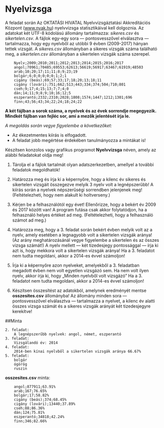 # Nyelvizsga

A feladat során Az OKTATÁSI HIVATAL Nyelvvizsgáztatási Akkreditációs Központ (www.nyak.hu) nyelvvizsga statisztikáival kell dolgoznia. Az adatokat két UTF-8 kódolású állomány tartalmazza: *sikeres.csv* és *sikertelen.csv*. A fájlok egy-egy sora — pontosvesszővel elválasztva — tartalmazza, hogy egy nyelvből az utóbbi 9 évben (2009-2017) hányan tettek vizsgát. A *sikeres.csv* állományban a sikeres vizsgák száma található meg, a *sikertelen.csv* állományban a sikertelen vizsgák száma szerepel.


```TXT
    Nyelv;2009;2010;2011;2012;2013;2014;2015;2016;2017
    angol;70961;70485;69553;62613;56619;56917;63467;61919;48503
    arab;10;20;17;11;11;8;9;23;19
    bolgár;6;0;0;0;0;0;1;2;1
    cigány (beás);69;57;33;17;18;20;13;18;11
    cigány (lovári);751;662;513;443;334;374;504;710;801
    cseh;9;17;4;15;13;7;7;4;0
    dán;14;11;9;8;9;10;16;12;5
    eszperantó;2332;2310;2028;1808;1574;1447;1212;1301;696
    finn;43;56;43;34;22;24;18;24;22
```


**A két fájlban a sorok száma, a nyelvek és az évek sorrendje megegyezik. Mindkét fájlban van fejléc sor, ami a mezők jelentését írja le.**

*A megoldás során vegye figyelembe a következőket:*

* Az ékezetmentes kiírás is elfogadott.
* A feladat jobb megértése érdekében tanulmányozza a mintákat is!

Készítsen konzolos vagy grafikus programot **Nyelvvizsga** néven, amely az alábbi feladatokat oldja meg!

1. Tárolja el a fájlok tartalmát olyan adatszerkezetben, amellyel a további feladatok megoldhatók!

2.	Határozza meg és írja ki a képernyőre, hogy a kilenc év sikeres és sikertelen vizsgáit összegezve melyik 3 nyelv volt a legnépszerűbb! A kiírás során a nyelvek népszerűségi sorrendben jelenjenek meg! (Feltételezheti, hogy nem alakult ki holtverseny.)

3.	Kérjen be a felhasználótól egy évet! Ellenőrizze, hogy a bekért év 2009 és 2017 között van! A program futása csak akkor folytatódjon, ha a felhasználó helyes értéket ad meg. (Feltételezheti, hogy a felhasználó számot ad meg.)

4.	Határozza meg, hogy a 3. feladat során bekért évben melyik volt az a nyelv, amely esetében a legnagyobb volt a sikertelen vizsgák aránya! (Az arány meghatározásánál vegye figyelembe a sikertelen és az összes vizsga számát!) A nyelv mellett — két tizedesjegy pontossággal — írja ki azt is, hogy mekkora volt a sikertelen vizsgák aránya! Ha a 3. feladatot nem tudta megoldani, akkor a 2014-es évvel számoljon!

5.	Írja ki a képernyőre azon nyelveket, amelyekből a 3. feladatban megadott évben nem volt egyetlen vizsgázó sem. Ha nem volt ilyen nyelv, akkor írja ki, hogy „Minden nyelvből volt vizsgázó” Ha a 3. feladatot nem tudta megoldani, akkor a 2014-es évvel számoljon!

6. Készítsen összesítést az adatokból, amelynek eredményét mentse **osszesites.csv** állományba! Az állomány minden sora — pontosvesszővel elválasztva — tartalmazza a nyelvet, a kilenc év alatti összes vizsga számát és a sikeres vizsgák arányát két tizedesjegyre kerekítve! 

##Minta  

```TXT
2. feladat: 
    A legnépszerűbb nyelvek: angol, német, eszperantó 
3. feladat: 
    Vizsgálandó év: 2014 
4. feladat: 
    2014-ben kínai nyelvből a sikertelen vizsgák aránya 66.67%
5. feladat:
    bolgár 
    ógörög
    ruszin 
```

**osszesites.csv** minta:

```TXT
    angol;877911;63.91% 
    arab;167;76.65% 
    bolgár;17;58.82% 
    cigány (beás);374;68.45% 
    cigány (lovári);13440;37.89% 
    cseh;88;86.36% 
    dán;124;75.81% 
    eszperantó;34818;42.24% 
    finn;346;82.66% 
```
